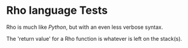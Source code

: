 # Rho language Tests
Rho is much like _Python_, but with an even less verbose syntax.

The 'return value' for a Rho function is whatever is left on the stack(s).

